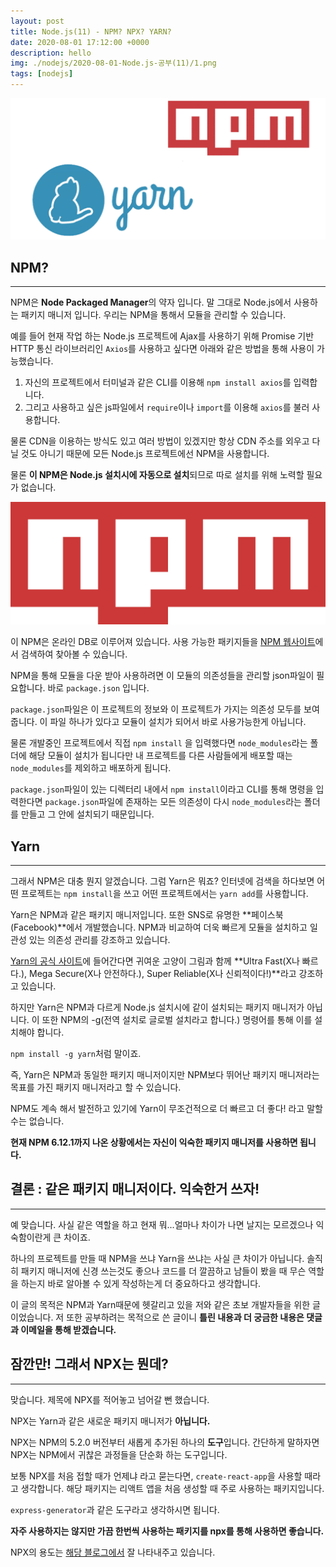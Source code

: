 ```yaml
---
layout: post
title: Node.js(11) - NPM? NPX? YARN?
date: 2020-08-01 17:12:00 +0000
description: hello
img: ./nodejs/2020-08-01-Node.js-공부(11)/1.png
tags: [nodejs]
---
```


<center><img src="/assets/img/nodejs/2020-08-01-Node.js-공부(11)/1.png"></center>

## NPM?

---

NPM은 **Node Packaged Manager**의 약자 입니다. 말 그대로 Node.js에서 사용하는 패키지 매니저 입니다. 우리는 NPM을 통해서 모듈을 관리할 수 있습니다.

예를 들어 현재 작업 하는 Node.js 프로젝트에 Ajax를 사용하기 위해 Promise 기반 HTTP 통신 라이브러리인 `Axios`를 사용하고 싶다면 아래와 같은 방법을 통해 사용이 가능했습니다.

1. 자신의 프로젝트에서 터미널과 같은 CLI를 이용해 `npm install axios`를 입력합니다.
2. 그리고 사용하고 싶은 js파일에서 `require`이나 `import`를 이용해 `axios`를 불러 사용합니다.

물론 CDN을 이용하는 방식도 있고 여러 방법이 있겠지만 항상 CDN 주소를 외우고 다닐 것도 아니기 때문에 모든 Node.js 프로젝트에선 NPM을 사용합니다.

물론 **이 NPM은 Node.js 설치시에 자동으로 설치**되므로 따로 설치를 위해 노력할 필요가 없습니다.

<center><img src="/assets/img/nodejs/2020-08-01-Node.js-공부(11)/2.png"></center>

이 NPM은 온라인 DB로 이루어져 있습니다. 사용 가능한 패키지들을 [NPM 웹사이트](https://www.npmjs.com/)에서 검색하여 찾아볼 수 있습니다.

NPM을 통해 모듈을 다운 받아 사용하려면 이 모듈의 의존성들을 관리할 json파일이 필요합니다. 바로 `package.json` 입니다.

`package.json`파일은 이 프로젝트의 정보와 이 프로젝트가 가지는 의존성 모두를 보여줍니다. 이 파일 하나가 있다고 모듈이 설치가 되어서 바로 사용가능한게 아닙니다.

물론 개발중인 프로젝트에서 직접 `npm install` 을 입력했다면 `node_modules`라는 폴더에 해당 모듈이 설치가 됩니다만 내 프로젝트를 다른 사람들에게 배포할 때는 `node_modules`를 제외하고 배포하게 됩니다.

`package.json`파일이 있는 디렉터리 내에서 `npm install`이라고 CLI를 통해 명령을 입력한다면 `package.json`파일에 존재하는 모든 의존성이 다시 `node_modules`라는 폴더를 만들고 그 안에 설치되기 때문입니다.

<center>
<ins class="kakao_ad_area" style="display:none; margin-top: 15px;" 
 data-ad-unit    = "DAN-1iykkck0nlqnp" 
 data-ad-width   = "250" 
 data-ad-height  = "250"></ins> 
<script type="text/javascript" src="//t1.daumcdn.net/kas/static/ba.min.js" async></script>
</center>

## Yarn

---

그래서 NPM은 대충 뭔지 알겠습니다. 그럼 Yarn은 뭐죠? 인터넷에 검색을 하다보면 어떤 프로젝트는 `npm install`을 쓰고 어떤 프로젝트에서는 `yarn add`를 사용합니다.

Yarn은 NPM과 같은 패키지 매니저입니다. 또한 SNS로 유명한 **페이스북(Facebook)**에서 개발했습니다. NPM과 비교하여 더욱 빠르게 모듈을 설치하고 일관성 있는 의존성 관리를 강조하고 있습니다.

[Yarn의 공식 사이트](https://classic.yarnpkg.com/en/)에 들어간다면 귀여운 고양이 그림과 함께 **Ultra Fast(X나 빠르다.), Mega Secure(X나 안전하다.), Super Reliable(X나 신뢰적이다!)**라고 강조하고 있습니다.

하지만 Yarn은 NPM과 다르게 Node.js 설치시에 같이 설치되는 패키지 매니저가 아닙니다. 이 또한 NPM의 -g(전역 설치로 글로벌 설치라고 합니다.) 명령어를 통해 이를 설치해야 합니다.

`npm install -g yarn`처럼 말이죠.

즉, Yarn은 NPM과 동일한 패키지 매니저이지만 NPM보다 뛰어난 패키지 매니저라는 목표를 가진 패키지 매니저라고 할 수 있습니다.

NPM도 계속 해서 발전하고 있기에 Yarn이 무조건적으로 더 빠르고 더 좋다! 라고 말할 수는 없습니다.

**현재 NPM 6.12.1까지 나온 상황에서는 자신이 익숙한 패키지 매니저를 사용하면 됩니다.**

## 결론 : 같은 패키지 매니저이다. 익숙한거 쓰자!

---

예 맞습니다. 사실 같은 역할을 하고 현재 뭐...얼마나 차이가 나면 날지는 모르겠으나 익숙함이란게 큰 차이죠.

하나의 프로젝트를 만들 때 NPM을 쓰냐 Yarn을 쓰냐는 사실 큰 차이가 아닙니다. 솔직히 패키지 매니저에 신경 쓰는것도 좋으나 코드를 더 깔끔하고 남들이 봤을 때 무슨 역할을 하는지 바로 알아볼 수 있게 작성하는게 더 중요하다고 생각합니다.

이 글의 목적은 NPM과 Yarn때문에 헷갈리고 있을 저와 같은 초보 개발자들을 위한 글이었습니다. 저 또한 공부하려는 목적으로 쓴 글이니 **틀린 내용과 더 궁금한 내용은 댓글과 이메일을 통해 받겠습니다.**

## 잠깐만! 그래서 NPX는 뭔데?

---

맞습니다. 제목에 NPX를 적어놓고 넘어갈 뻔 했습니다.

NPX는 Yarn과 같은 새로운 패키지 매니저가 **아닙니다.**

NPX는 NPM의 5.2.0 버전부터 새롭게 추가된 하나의 **도구**입니다. 간단하게 말하자면 NPX는 NPM에서 귀찮은 과정들을 단순화 하는 도구입니다.

보통 NPX를 처음 접할 때가 언제냐 라고 묻는다면, `create-react-app`을 사용할 때라고 생각합니다. 해당 패키지는 리액트 앱을 처음 생성할 때 주로 사용하는 패키지입니다.

`express-generator`과 같은 도구라고 생각하시면 됩니다.

**자주 사용하지는 않지만 가끔 한번씩 사용하는 패키지를 npx를 통해 사용하면 좋습니다.**

NPX의 용도는 [해당 블로그에서](https://geonlee.tistory.com/32) 잘 나타내주고 있습니다.
